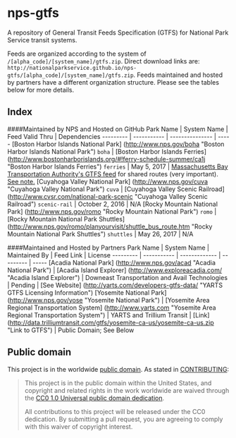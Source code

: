 # nps-gtfs

A repository of General Transit Feeds Specification (GTFS) for National Park Service transit systems.

Feeds are organized according to the system of `/[alpha_code]/[system_name]/gtfs.zip`. Direct download links are: `http://nationalparkservice.github.io/nps-gtfs/[alpha_code]/[system_name]/gtfs.zip`. Feeds maintained and hosted by partners have a different organization structure. Please see the tables below for more details.

## Index

####Maintained by NPS and Hosted on GitHub
Park Name | System Name | Feed Valid Thru | Dependencies
--------- | ----------- | --------------- | -----
[Boston Harbor Islands National Park] (http://www.nps.gov/boha "Boston Harbor Islands National Park") <code>boha</code> | [Boston Harbor Islands Ferries] (http://www.bostonharborislands.org/#!ferry-schedule-summer/ca1j "Boston Harbor Islands Ferries") <code>ferries</code> |  May 5, 2017 | [Massachusetts Bay Transportation Authority's GTFS feed](http://www.mbta.com/rider_tools/developers/default.asp?id=21895 "Massachusetts Bay Transportation Authority's GTFS feed") for shared routes (very important). [See note.](https://github.com/nationalparkservice/nps-gtfs/blob/gh-pages/boha/ferries/IMPORTANT.txt "Note regarding adding MBTA trips to BOHA GTFS")
[Cuyahoga Valley National Park] (http://www.nps.gov/cuva "Cuyahoga Valley National Park") <code>cuva</code> | [Cuyahoga Valley Scenic Railroad] (http://www.cvsr.com/national-park-scenic "Cuyahoga Valley Scenic Railroad") <code>scenic-rail</code> | October 2, 2016 | N/A
[Rocky Mountain National Park] (http://www.nps.gov/romo "Rocky Mountain National Park") <code>romo</code> | [Rocky Mountain National Park Shuttles] (http://www.nps.gov/romo/planyourvisit/shuttle_bus_route.htm "Rocky Mountain National Park Shuttles") <code>shuttles</code> | May 26, 2017 | N/A

####Maintained and Hosted by Partners
Park Name | System Name | Maintained By | Feed Link | License
--------- | ----------- | ------------- | --------- | -----
[Acadia National Park] (http://www.nps.gov/acad "Acadia National Park") | [Acadia Island Explorer] (http://www.exploreacadia.com/ "Acadia Island Explorer") | Downeast Transportation and Avail Technologies | Pending | [See Website] (http://yarts.com/developers-gtfs-data/ "YARTS GTFS Licensing Information")
[Yosemite National Park] (http://www.nps.gov/yose "Yosemite National Park") | [Yosemite Area Regional Transportation System] (http://www.yarts.com "Yosemite Area Regional Transportation System") | YARTS and Trillium Transit | [Link] (http://data.trilliumtransit.com/gtfs/yosemite-ca-us/yosemite-ca-us.zip "Link to GTFS") | Public Domain; See Below


## Public domain

This project is in the worldwide [public domain](LICENSE.md). As stated in [CONTRIBUTING](CONTRIBUTING.md):

> This project is in the public domain within the United States, and copyright and related rights in the work worldwide are waived through the [CC0 1.0 Universal public domain dedication](https://creativecommons.org/publicdomain/zero/1.0/).
>
> All contributions to this project will be released under the CC0 dedication. By submitting a pull request, you are agreeing to comply with this waiver of copyright interest.
